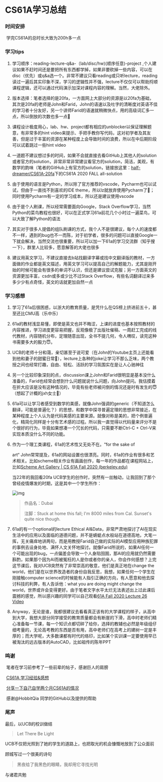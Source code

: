 # CS61A学习总结

### 时间安排

​    学完CS61A的总时长大致为200h多一点

### 学习tips 

1. 学习顺序：reading-lecture-q&a-（lab/disc/hw)(顺序任意)-project ,个人建议如果不赶时间还是要把所有东西都学掉，如果非要砍掉一些内容，可以在disc（优先）或q&a选一个。非常不建议只看reading或只听lecture，reading读过一遍后其实印象不深，学习的逻辑性并不强，lecture不仅仅可以帮助捋顺课程逻辑，还可以通过代码演示加深对课程内容的理解。当然，大佬除外。

1. 版本选择：笔者选择的是20fa，一方面网上大部分的资源是以20fa为基础，其次是20fa的老师是John和Farid，John的语速以及吐字的清晰度对英语不佳的学习者十分友好，另一个讲师Farid的语速就稍微快点，用的高级词汇多一点，所以倒放的次数也多一点🤡

1. 课程设计极度用心，lab、hw、project都有相应的unblocker以保证理解题意，有非常多的hint video来提示、手把手教你写代码，这对初学者及其友善，但是过于丰富的资源在某种程度上会导致时间的浪费，所以在中后期阶段可以试着跳过一些hint video

1. 一道题不建议想过多的时间，如果不会就直接去看GitHub上其他人的solution或者官方的solution，非常非常非常建议看官方的solution，简洁，美观，有数学的韵味（笔者的GitHub上有官方的solution，链接放这里：[half-dreamer/CS61A-20fa](https://github.com/half-dreamer/CS61A-20fa)下的CS61A 2020 FALL all-solution

1. 由于使用的语言是Python，所以除了官方推荐的vscode，Pycharm也可以试试，但由于一直找不到喜欢的IDE theme，所以lz就放弃使用Pycharm了🤡；同时使用Pycharm有一定的学习成本，所以还是建议使用vscode

1. 由于是个人刷课，所以经常需要面向Google，Stack Overflow学习，当然Python的菜鸟教程也很好，可以在正式学习61a前花几个小时过一遍菜鸟，可以大致了解Python的语法

1. 其实对于很多人提倡的组队刷课的方式，我个人不是很建议，每个人的速度都不一样，遇到的bug也不一而陈，对于初学者，很多的问题可以直接Google一下就会解决，当然交流也很重要，所以可以加一下61a的学习交流群（知乎搜一下），群里人比较多，愿意解答的大佬也很多

1. 建议用英文学习，不建议直接去b站找翻译字幕或找中文翻译版的教材，一方面做的作业都是英文描述，用英文学习可以提高自己的解题能力，尤其是刚开始的时候可能会有很多的单词不认识，但还是建议尝试克服；另一方面英文的资源更加丰富，csdn或多或少比不过Stack Overflow，有些名词翻译过来多多少少有点奇怪，英文的话就更加自然一点

### 学习感想

1. 学习了61a后很困惑，以浙大的教育质量，是凭什么在QS榜上挤进前五十，甚至还比CMU高（乐中乐）

2. 61a的教材浅显易懂，即使是英文也并不晦涩，上课的进度也基本按照教材的内容推进，学习进度更容易把握，反观像极了出版社催稿、一周赶工完成的线代教材，内容随机分布，定理随意出现，全书不提几何，令人喟叹，读完这种书需要多大的毅力😇。

3. UCB的老师十分和蔼，亲切甚至于说可爱（在John的Youtube主页上还能看到他和妻子的甜蜜日常🥰），lecture上各种的joke让学习不那么乏味，两个教授之间也经常打趣，自由、轻松、活跃的学习氛围实在是让人心驰神往

4. 另一个比较印象深刻的点，discussion课上John和Farid很明显是基本没什么准备的，Farid也经常会想到什么问题就说什么问题，向John提问。我估摸着在折大应该是没有这种情况的，毕竟有些老师被问倒的情况还是时有发生的😇（想起了计概的jxh女士🥰）

5. 61a可以让学习者感受到数学的美感，就像John强调的generic（不知道怎么翻译，可能是普遍化？）的思想，和数学中探寻普遍定理的思想非常接近，在某种程度上个人认为是代码美感的主要来源。就像对称是美的，把个例普遍化，精简化同样是十分有艺术感的过程。所以我一直觉得以代码量来评分不是个很好的行为，毕竟如果想凑一个冗长的代码，只需要不断Ctrl-C + Ctrl-V来实现本质没什么不同的功能。

6. 作为一个理工类课程，61a的艺术性又无处不在。“for the sake of

   art“ John常常提及，61a的网站设置也很漂亮。同时，61a的作业有很多和艺术相关。比如scheme相关作业有画画创作，每一年的作品都在课程网站上，比如[Scheme Art Gallery | CS 61A Fall 2020 (berkeley.edu)](https://inst.eecs.berkeley.edu/~cs61a/fa20/proj/scheme_gallery/)

   当22年的我回看20fa UCB学生的创作时，突然有一丝触动，让我回到了那个曾经疫情爆发的时期，这是其中一个学生所作：

   ![img](https://inst.eecs.berkeley.edu//~cs61a/su20/proj/scheme_gallery/entries/23b998b1/artwork.png)

   > 作品名：Dubai
   >
   >  注脚：Stuck at home this fall;
   > 			I'm 8000 miles from Cal.
   > 			Sunset's quite nice though.

7. 61a的有一个optional的lecture   Ethical Al&Data，非常严肃地探讨了AI在现实生活中的应用以及面临的道德问题，并不是蜻蜓点水般站在道德高地，大笔一挥，无关痛痒地讲两句，而是用教授Farid自己做的实际的Al模型应用种族犯罪的事例去设身处地、满怀人文关怀地探讨。就像Farid所说的，如果AI任何一个可能出现的bug，一点偏差会导致一个人身陷囹圄，那AI的应用就仍然需要斟酌，如果那个因为AI而被冤枉的人是你或者你的亲人，你会作何感想？上完这节课后，我对UCB突然有了非常崇高的敬意，他们是真正地在change the world，他们是在以世界改造者的身份自我反思，我想，如果任何一个学生在刚接触computer science的时候能有人指引正确的方向，有人愿意和他去探讨科技的利弊，有人告诉他：what you are doing might change the world，世界或许会变得更好。由于笔者文字水平太烂无法表述出上过此课后震撼的感觉，所以感兴趣的同学可以自己观看[61A Fall 2020 Lecture 26 Video ](https://www.youtube.com/watch?v=6F04tADaeMs&list=PL6BsET-8jgYV2CEjAGz5Fbu68cmMxWDqb)

8. Anyway，无论是谁，我都很建议去看看真正该有的大学课程的样子，从高中到大学，我想大部分同学接受的教育质量都会有断崖的下滑，高中时老师们精心准备每一节课，每一个知识点都切碎了给你，选择的教辅也必然是年级组仔细考量的，无论高考教的东西是否有用，高中老师们在高考上的建树一定是丰厚的；而大学呢，大多数课都有时代的烙印，比如某个实训课一定要使用早已被淘汰的远古版本的AutoCAD，比如祖传的陈年PPT



### 鸣谢

​     笔者在学习前参考了一些前辈的帖子，感谢巨人的肩膀

​     [ CS61A 学习经验&感想 ](https://www.cc98.org/topic/5280441)

​      [分享一下自己自学两个月CS61A的情况 ](https://www.cc98.org/topic/4909055)

​      感谢@HobbitQia 同学的GitHub以及提供的帮助



### 尾声

最后，以UCB的校训做结


> Let There Be Light

UCB不仅把光照到了她的学生的道路上，也把取光的机会慷慨地放到了公众面前

顾城写过一个很美的诗句

> 黑夜给了我黑色的眼睛，我却用它寻找光明

与诸君共勉
